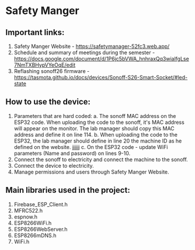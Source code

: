 # Safety Manger

## Important links:
1. Safety Manger Website - https://safetymanager-52fc3.web.app/
2. Schedule and summary of meetings during the semester - https://docs.google.com/document/d/1P6jc5bVWA_hnhraxQq3wialfgLse7NmTXBHypVYeOqE/edit
3. Reflashing sonoff26 firmware - https://tasmota.github.io/docs/devices/Sonoff-S26-Smart-Socket/#led-state

## How to use the device:
1. Parameters that are hard coded:
a. The sonoff MAC address on the ESP32 code. When uploading the code to the sonoff, it's MAC address will appear on the monitor. The lab     manager should copy this MAC address and define it on line 114.
b. When uploading the code to the ESP32, the lab manager should define in line 20 the machine ID as he defined on the website.
jjjjjj
c. On the ESP32 code - update WiFi parameters (Name and password) on lines 9-10.
2. Connect the sonoff to electricity and connect the machine to the sonoff.
3. Connect the device to electricity.
4. Manage permissions and users through Safety Manger Website.

## Main libraries used in the project:
1. Firebase_ESP_Client.h
2. MFRC522.h
3. espnow.h
4. ESP8266WiFi.h
5. ESP8266WebServer.h
6. ESP8266mDNS.h
7. WiFi.h
